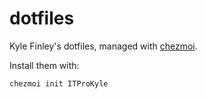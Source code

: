 # dotfiles

Kyle Finley's dotfiles, managed with [chezmoi](https://www.chezmoi.io/).

Install them with:

```console
chezmoi init ITProKyle
```
